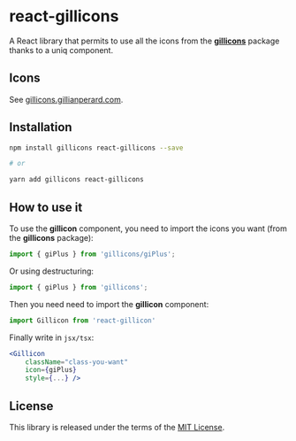 # react-gillicons

A React library that permits to use all the icons from the **[gillicons](https://github.com/GillianPerard/gillicons)** package thanks to a uniq component.

## Icons

See [gillicons.gillianperard.com](https://gillicons.gillianperard.com).

## Installation

```sh
npm install gillicons react-gillicons --save

# or

yarn add gillicons react-gillicons
```

## How to use it

To use the **gillicon** component, you need to import the icons you want (from the **gillicons** package):

```js
import { giPlus } from 'gillicons/giPlus';
```

Or using destructuring:

```js
import { giPlus } from 'gillicons';
```

Then you need need to import the **gillicon** component:

```js
import Gillicon from 'react-gillicon'
```

Finally write in `jsx/tsx`:

```jsx
<Gillicon
    className="class-you-want"
    icon={giPlus}
    style={...} />
```

## License

This library is released under the terms of the [MIT License](./LICENSE).
